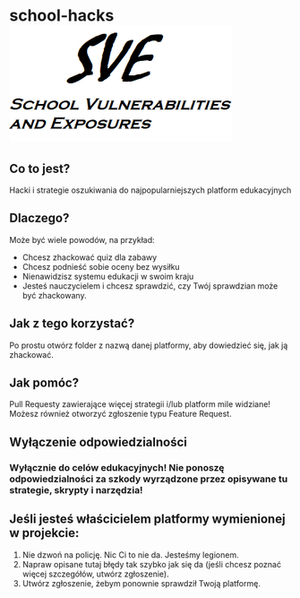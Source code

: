 # school-hacks ![SVE](SVE.png)
## Co to jest?
Hacki i strategie oszukiwania do najpopularniejszych platform edukacyjnych
## Dlaczego?
Może być wiele powodów, na przykład:
- Chcesz zhackować quiz dla zabawy
- Chcesz podnieść sobie oceny bez wysiłku
- Nienawidzisz systemu edukacji w swoim kraju
- Jesteś nauczycielem i chcesz sprawdzić, czy Twój sprawdzian może być zhackowany.
## Jak z tego korzystać?
Po prostu otwórz folder z nazwą danej platformy, aby dowiedzieć się, jak ją zhackować.
## Jak pomóc?
Pull Requesty zawierające więcej strategii i/lub platform mile widziane!
Możesz również otworzyć zgłoszenie typu Feature Request.
## Wyłączenie odpowiedzialności
### Wyłącznie do celów edukacyjnych! Nie ponoszę odpowiedzialności za szkody wyrządzone przez opisywane tu strategie, skrypty i narzędzia!
## Jeśli jesteś właścicielem platformy wymienionej w projekcie:
1. Nie dzwoń na policję. Nic Ci to nie da. Jesteśmy legionem.
2. Napraw opisane tutaj błędy tak szybko jak się da (jeśli chcesz poznać więcej szczegółów, utwórz zgłoszenie).
3. Utwórz zgłoszenie, żebym ponownie sprawdził Twoją platformę.